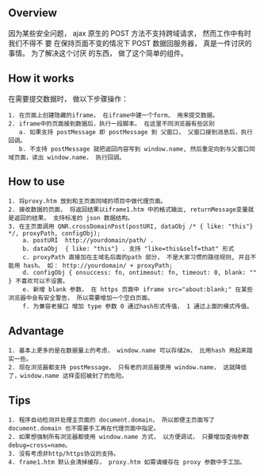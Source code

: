 Overview
--------

因为某些安全问题， ajax 原生的 POST 方法不支持跨域请求， 然而工作中有时我们不得不
要 在保持页面不变的情况下 POST 数据回服务器， 真是一件讨厌的事情。 为了解决这个讨厌
的东西， 做了这个简单的组件。


How it works
--------

  在需要提交数据时， 做以下步骤操作：

    1. 在页面上创建隐藏的iframe， 在iframe中建一个form， 用来提交数据。
    2. iframe中的页面接到数据后，执行一段脚本。 在这里不同浏览器有些区别
       a. 如果支持 postMessage 即 postMessage 到 父窗口， 父窗口接到消息后，执行回调。
       b. 不支持 postMessage 就把返回内容写到 window.name, 然后重定向到与父窗口同域页面，读出 window.name， 执行回调。

How to use
--------
    
    1. 将proxy.htm 放到和主页面同域的项目中做代理页面。
    2. 接收数据的页面， 将返回结果以iframe1.htm 中的格式输出, returnMessage变量就是返回的结果， 支持标准的 json 数据结构。
    3. 在主页面调用 QNR.crossDomainPost(postURI, dataObj /* { like: "this"} */, proxyPath, configObj);
        a. postURI  http://yourdomain/path/ .
        b. dataObj  { like: "this"} . 支持 "like=this&self=that" 形式
        c. proxyPath 直接加在主域名后面的path 部分， 不是大家习惯的路径规则, 并且不能用 hash。 如： http://yourdomain/ + proxyPath;
        d. configObj { onsuccess: fn, ontimeout: fn, timeout: 0, blank: "" } 不喜欢可以不设置。
        e. 新增 blank 参数， 在 https 页面中 iframe src="about:blank;" 在某些浏览器中会有安全警告， 所以需要增加一个空白页面。
        f. 为兼容老接口 增加 type 参数 0 通过hash形式传值， 1 通过上面的模式传值。
  
Advantage
--------

    1. 基本上更多的是在数据量上的考虑， window.name 可以存储2m， 比用hash 用起来踏实一些。
    2. 现在浏览器都支持 postMessage， 只有老的浏览器使用 window.name， 这就降低了，window.name 这样歪招被封了的危险。


Tips
--------
  
    1. 程序自动检测并处理主页面的 document.domain， 所以即便主页面写了 document.domain 也不需要手工再在代理页面中指定。
    2. 如果想强制所有浏览器都使用 window.name 方式， 以方便调试， 只要增加查询参数 debug=cross=name。
    3. 没有考虑非http/https协议的支持。
    4. frame1.htm 默认会清掉缓存， proxy.htm 如需请缓存在 proxy 参数中手工加。
